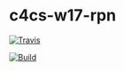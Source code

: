 # c4cs-w17-rpn

[![Travis](https://img.shields.io/travis/rust-lang/rust.svg)](https://travis-ci.org/SiyingFeng1995/c4cs-w17-rpn.svg?branch=master)

[![Build](https://travis-ci.org/SiyingFeng1995/c4cs-w17-rpn.svg?branch=master)](https://travis-ci.org/SiyingFeng1995/c4cs-w17-rpn)